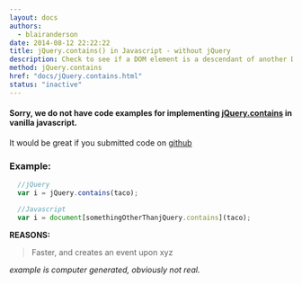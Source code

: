 ```yaml
---
layout: docs
authors:
  - blairanderson
date: 2014-08-12 22:22:22
title: jQuery.contains() in Javascript - without jQuery
description: Check to see if a DOM element is a descendant of another DOM element.
method: jQuery.contains
href: "docs/jQuery.contains.html"
status: "inactive"
---
```


#### Sorry, we do not have code examples for implementing [jQuery.contains](http://api.jquery.com/jQuery.contains/) in vanilla javascript.

It would be great if you submitted code on [github](https://github.com/blairanderson/without-jquery/blob/master/docs/jQuery.contains.md)

### Example:

```javascript
  //jQuery
  var i = jQuery.contains(taco);

  //Javascript
  var i = document[somethingOtherThanjQuery.contains](taco);

```

**REASONS:**
> Faster, and creates an event upon xyz

*example is computer generated, obviously not real.*
